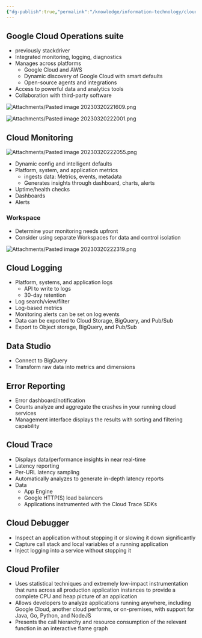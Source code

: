 ```yaml
---
{"dg-publish":true,"permalink":"/knowledge/information-technology/cloud/google-cloud/monitoring/","dgPassFrontmatter":true}
---
```


## Google Cloud Operations suite
- previously stackdriver
- Integrated monitoring, logging, diagnostics
- Manages across platforms
	- Google Cloud and AWS
	- Dynamic discovery of Google Cloud with smart defaults
	- Open-source agents and integrations
- Access to powerful data and analytics tools
- Collaboration with third-party software

![Attachments/Pasted image 20230320221609.png](/img/user/Attachments/Pasted%20image%2020230320221609.png)

![Attachments/Pasted image 20230320222001.png](/img/user/Attachments/Pasted%20image%2020230320222001.png)
## Cloud Monitoring
![Attachments/Pasted image 20230320222055.png](/img/user/Attachments/Pasted%20image%2020230320222055.png)

- Dynamic config and intelligent defaults
- Platform, system, and application metrics
	- ingests data: Metrics, events, metadata
	- Generates insights through dashboard, charts, alerts
- Uptime/health checks
- Dashboards
- Alerts
### Workspace
- Determine your monitoring needs upfront
- Consider using separate Workspaces for data and control isolation

![Attachments/Pasted image 20230320222319.png](/img/user/Attachments/Pasted%20image%2020230320222319.png)
## Cloud Logging
- Platform, systems, and application logs
	- API to write to logs
	- 30-day retention
- Log search/view/filter
- Log-based metrics
- Monitoring alerts can be set on log events
- Data can be exported to Cloud Storage, BigQuery, and Pub/Sub
- Export to Object storage, BigQuery, and Pub/Sub
## Data Studio
- Connect to BigQuery
- Transform raw data into metrics and dimensions
## Error Reporting
- Error dashboard/notification
- Counts analyze and aggregate the crashes in your running cloud services
- Management interface displays the results with sorting and filtering capability
## Cloud Trace
- Displays data/performance insights in near real-time
- Latency reporting
- Per-URL latency sampling
- Automatically analyzes to generate in-depth latency reports
- Data
	- App Engine
	- Google HTTP(S) load balancers
	- Applications instrumented with the Cloud Trace SDKs
## Cloud Debugger
- Inspect an application without stopping it or slowing it down significantly
- Capture call stack and local variables of a running application
- Inject logging into a service without stopping it
## Cloud Profiler
- Uses statistical techniques and extremely low-impact instrumentation that runs across all production application instances to provide a complete CPU and heap picture of an application
- Allows developers to analyze applications running anywhere, including Google Cloud, another cloud performs, or on-premises, with support for Java, Go, Python, and NodeJS
- Presents the call hierarchy and resource consumption of the relevant function in an interactive flame graph
